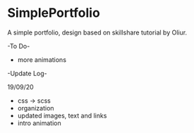 # SimplePortfolio

A simple portfolio, design based on skillshare tutorial by Oliur.

-To Do-

- more animations

-Update Log-

19/09/20

- css -> scss
- organization
- updated images, text and links
- intro animation
